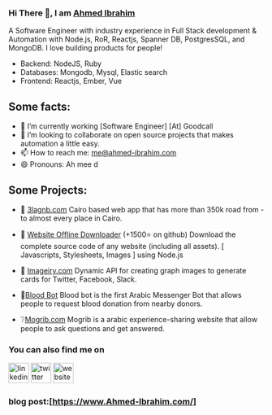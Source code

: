 
###  Hi There 👋, I am [Ahmed Ibrahim](https://ahmed-ibrahim.com/)


A Software Engineer with industry experience in Full Stack development & Automation with Node.js, RoR, Reactjs, Spanner DB, PostgresSQL, and MongoDB.  I love building products for people!  
* Backend: NodeJS, Ruby
* Databases: Mongodb, Mysql, Elastic search
* Frontend: Reactjs, Ember, Vue

## Some facts: 

- 🔭 I’m currently working [Software Engineer] [At] Goodcall
- 👯 I’m looking to collaborate on open source projects that makes automation a little easy.
- 📫 How to reach me: me@ahmed-ibrahim.com
- 😄 Pronouns: Ah mee d



## Some Projects:

- 🚗 [3lagnb.com](https://3lagnb.com)
Cairo based web app that has more than 350k road from - to almost every place in Cairo.

-  🔽 [Website Offline Downloader](https://github.com/AhmadIbrahiim/Website-downloader) (+1500⭐️ on github)
Download the complete source code of any website (including all assets). [ Javascripts, Stylesheets, Images ] using Node.js

-  📸 [Imageiry.com](https://imageiry.com)
Dynamic API for creating graph images to generate cards for Twitter, Facebook, Slack.


- 💞[Blood Bot](https://www.facebook.com/savealifebot/)
Blood bot is the first Arabic Messenger Bot that allows people to request blood donation from nearby donors.


- ❔[Mogrib.com](https://mogrib.com/)
Mogrib is a arabic experience-sharing website that allow people to ask questions and get answered.





### You can also find me on
[<img src='https://cdn.jsdelivr.net/npm/simple-icons@3.0.1/icons/linkedin.svg' alt='linkedin' height='40'>](https://www.linkedin.com/in/ahmedibrahhim/) [<img src='https://cdn.jsdelivr.net/npm/simple-icons@3.0.1/icons/twitter.svg' alt='twitter' height='40'>](https://twitter.com/ahmed_ibrahhim)  [<img src='https://cdn.jsdelivr.net/npm/simple-icons@3.0.1/icons/icloud.svg' alt='website' height='40'>](https://ahmed-ibrahim.com/)  





### blog post:[https://www.Ahmed-Ibrahim.com/]
